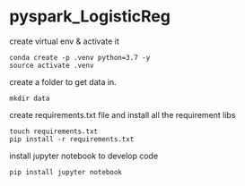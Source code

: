 # pyspark_LogisticReg

create virtual env & activate it
```
conda create -p .venv python=3.7 -y
source activate .venv
```
create a folder to get data in.
```
mkdir data
```
create requirements.txt file and install all the requirement libs
```
touch requirements.txt
pip install -r requirements.txt
```
install jupyter notebook to develop code
```
pip install jupyter notebook
```